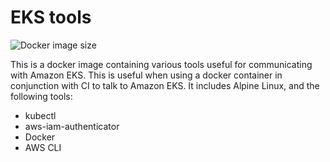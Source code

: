 # EKS tools

![Docker image size](https://img.shields.io/microbadger/image-size/manabusakai/eks-tools.svg)

This is a docker image containing various tools useful for communicating with Amazon EKS.
This is useful when using a docker container in conjunction with CI to talk to Amazon EKS.
It includes Alpine Linux, and the following tools:

* kubectl
* aws-iam-authenticator
* Docker
* AWS CLI
